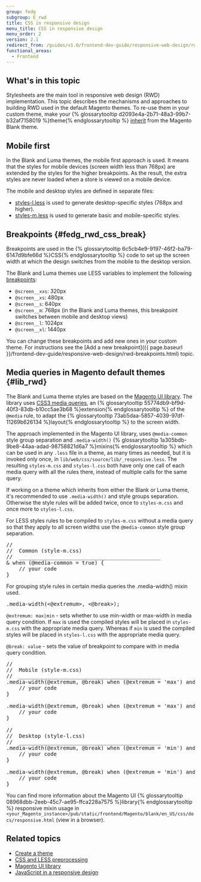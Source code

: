 ```yaml
---
group: fedg
subgroup: E_rwd
title: CSS in responsive design
menu_title: CSS in responsive design
menu_order: 2
version: 2.1
redirect_from: /guides/v1.0/frontend-dev-guide/responsive-web-design/rwd_css.html
functional_areas:
  - Frontend
---
```


## What's in this topic

Stylesheets are the main tool in responsive web design (RWD) implementation. This topic describes the mechanisms and approaches to building RWD used in the default Magento themes. To re-use them in your custom theme, make your {% glossarytooltip d2093e4a-2b71-48a3-99b7-b32af7158019 %}theme{% endglossarytooltip %} <a href="{{ page.baseurl }}/frontend-dev-guide/themes/theme-inherit.html" target="_blank">inherit</a> from the Magento Blank theme.

## Mobile first

In the Blank and Luma themes, the mobile first approach is used. It means that the styles for mobile devices (screen width less than 768px) are extended by the styles for the higher breakpoints. As the result, the extra styles are never loaded when a store is viewed on a mobile device.

The mobile and desktop styles are defined in separate files:

<ul>
<li><a href="{{ site.mage2000url }}app/design/frontend/Magento/blank/web/css/styles-l.less">styles-l.less</a> is used to generate desktop-specific styles (768px and higher).</li>
<li><a href="{{ site.mage2000url }}app/design/frontend/Magento/blank/web/css/styles-m.less">styles-m.less</a> is used to generate basic and mobile-specific styles.</li>
</ul>

## Breakpoints {#fedg_rwd_css_break}

Breakpoints are used in the {% glossarytooltip 6c5cb4e9-9197-46f2-ba79-6147d9bfe66d %}CSS{% endglossarytooltip %} code to set up the screen width at which the design switches from the mobile to the desktop version.

The Blank and Luma themes use LESS variables to implement the following <a href="{{ page.baseurl }}/frontend-dev-guide/responsive-web-design/rwd_overview.html#fedg_rwd_terms" target="_blank">breakpoints</a>:
<ul>
  <li><code>@screen__xxs</code>: 320px</li>
  <li><code>@screen__xs</code>: 480px</li>
  <li><code>@screen__s</code>: 640px</li>
  <li><code>@screen__m</code>: 768px (in the Blank and Luma themes, this breakpoint switches between mobile and desktop views)</li>
  <li><code>@screen__l</code>: 1024px</li>
  <li><code>@screen__xl</code>: 1440px</li>
</ul>

You can change these breakpoints and add new ones in your custom theme. For instructions see the [Add a new breakpoint]({{ page.baseurl }}/frontend-dev-guide/responsive-web-design/rwd-breakpoints.html) topic.

## Media queries in Magento default themes {#lib_rwd}

The Blank and Luma theme styles are based on the <a href="{{ page.baseurl }}/frontend-dev-guide//css-topics/theme-ui-lib.html" target="_blank">Magento UI library</a>. The library uses <a href="http://en.wikipedia.org/wiki/Media_queries" target="_blank">CSS3 media queries</a>, an {% glossarytooltip 55774db9-bf9d-40f3-83db-b10cc5ae3b68 %}extension{% endglossarytooltip %} of the <code>@media</code> rule, to adapt the {% glossarytooltip 73ab5daa-5857-4039-97df-11269b626134 %}layout{% endglossarytooltip %} to the screen width.

The approach implemented in the Magento UI library, uses <code>@media-common</code> style group separation and <code>.media-width()</code> {% glossarytooltip 1a305bdb-9be8-44aa-adad-98758821d6a7 %}mixins{% endglossarytooltip %} which can be used in any <code>.less</code> file in a theme, as many times as needed, but it is invoked only once, in <code>lib/web/css/source/lib/_responsive.less</code>. The resulting <code>styles-m.css</code> and <code>styles-l.css</code> both have only one call of each media query with all the rules there, instead of multiple calls for the same query.

If working on a theme which inherits from either the Blank or Luma theme, it's recommended to use <code>.media-width()</code> and style groups separation.  Otherwise the style rules will be added twice, once to <code>styles-m.css</code> and once more to <code>styles-l.css</code>.

For LESS styles rules to be compiled to <code>styles-m.css</code> without a media query so that they apply to all screen widths use the <code>@media-common</code> style group separation.

<pre>
//
//  Common (style-m.css)
//  _____________________________________________
& when (@media-common = true) {
    // your code
}
</pre>

For grouping style rules in certain media queries the .media-width() mixin used.

<pre>
.media-width(<@extremum>, <@break>);
</pre>

<code>@extremum: max|min</code> - sets whether to use min-width or max-width in media query condition. If <code>max</code> is used the compiled styles will be placed in <code>styles-m.css</code> with the appropriate media query. Whereas if <code>min</code> is used the compiled styles will be placed in <code>styles-l.css</code> with the appropriate media query.

<code>@break: value</code> - sets the value of breakpoint to compare with in media query condition.

<pre>
//
//  Mobile (style-m.css)
//  _____________________________________________
.media-width(@extremum, @break) when (@extremum = 'max') and (@break = @screen__s) {
    // your code
}

.media-width(@extremum, @break) when (@extremum = 'max') and (@break = @screen__m) {
    // your code
}

//
//  Desktop (style-l.css)
//  _____________________________________________
.media-width(@extremum, @break) when (@extremum = 'min') and (@break = @screen__m) {
    // your code
}

.media-width(@extremum, @break) when (@extremum = 'min') and (@break = @screen__l) {
    // your code
}
</pre>

You can find more information about the Magento UI {% glossarytooltip 08968dbb-2eeb-45c7-ae95-ffca228a7575 %}library{% endglossarytooltip %} responsive mixin usage in <code>&lt;your_Magento_instance&gt;/pub/static/frontend/Magento/blank/en_US/css/docs/responsive.html</code> (view in a browser).

## Related topics

*	<a href="{{ page.baseurl }}/frontend-dev-guide/themes/theme-create.html">Create a theme</a>
*	<a href="{{ page.baseurl }}/frontend-dev-guide/css-topics/css-preprocess.html">CSS and LESS preprocessing</a>
*	<a href="{{ page.baseurl }}/frontend-dev-guide/css-topics/theme-ui-lib.html">Magento UI library</a>
*	<a href="{{ page.baseurl }}/frontend-dev-guide/responsive-web-design/rwd_js.html">JavaScript in a responsive design</a>
